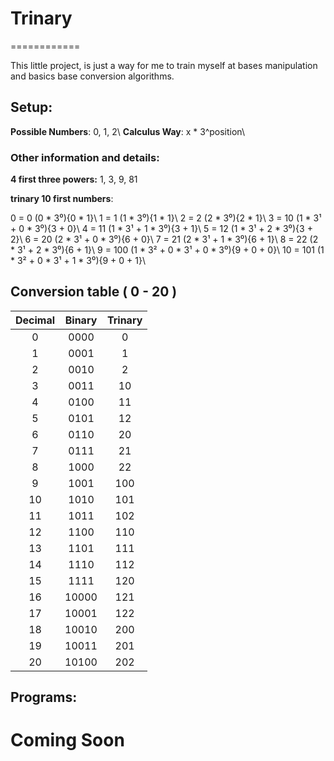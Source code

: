 # Trinary
============

This little project, is just a way for me to train myself at bases manipulation and basics base conversion algorithms.

## Setup:

__Possible Numbers__: 0, 1, 2\\
__Calculus Way__: x * 3^position\\

### Other information and details:

__4 first three powers:__ 1, 3, 9, 81

**trinary 10 first numbers**:

0 = 0 (0 * 3⁰){0 * 1}\\
1 = 1 (1 * 3⁰){1 * 1}\\
2 = 2 (2 * 3⁰){2 * 1}\\
3 = 10 (1 * 3¹ + 0 * 3⁰){3 + 0}\\
4 = 11 (1 * 3¹ + 1 * 3⁰){3 + 1}\\
5 = 12 (1 * 3¹ + 2 * 3⁰){3 + 2}\\
6 = 20 (2 * 3¹ + 0 * 3⁰){6 + 0}\\
7 = 21 (2 * 3¹ + 1 * 3⁰){6 + 1}\\
8 = 22 (2 * 3¹ + 2 * 3⁰){6 + 1}\\
9 = 100 (1 * 3² + 0 * 3¹ + 0 * 3⁰){9 + 0 + 0}\\
10 = 101 (1 * 3² + 0 * 3¹ + 1 * 3⁰){9 + 0 + 1}\\

## Conversion table ( 0 - 20 )

Decimal | Binary | Trinary
|:-------:|:--------:|:--------:
0 | 0000 | 0
1 | 0001 | 1
2 | 0010 | 2
3 | 0011 | 10
4 | 0100 | 11
5 | 0101 | 12
6 | 0110 | 20
7 | 0111 | 21
8 | 1000 | 22
9 | 1001 | 100
10 | 1010 | 101
11 | 1011 | 102
12 | 1100 | 110
13 | 1101 | 111
14 | 1110 | 112
15 | 1111 | 120
16 | 10000 | 121
17 | 10001 | 122
18 | 10010 | 200
19 | 10011 | 201
20 | 10100 | 202

## Programs:

# Coming Soon
